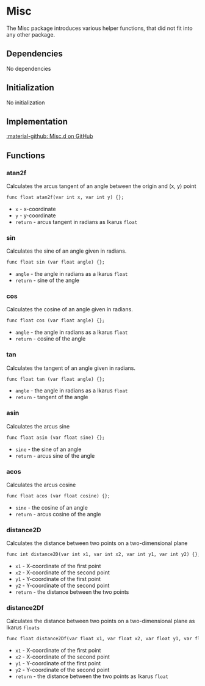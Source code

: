 # Misc

The Misc package introduces various helper functions, that did not fit into any other package.

## Dependencies  
No dependencies

## Initialization  
No initialization

## Implementation
[:material-github: Misc.d on GitHub](https://github.com/Lehona/LeGo/blob/dev/Misc.d)

## Functions

### atan2f
Calculates the arcus tangent of an angle between the origin and (x, y) point
```dae
func float atan2f(var int x, var int y) {};
```

- `x` -  x-coordinate
- `y` -  y-coordinate
- `return` - arcus tangent in radians as Ikarus `float`

### sin
Calculates the sine of an angle given in radians.
```dae
func float sin (var float angle) {};
```

- `angle` - the angle in radians as a Ikarus `float`
- `return` - sine of the angle

### cos
Calculates the cosine of an angle given in radians.
```dae
func float cos (var float angle) {};
```

- `angle` - the angle in radians as a Ikarus `float`
- `return` - cosine of the angle


### tan
Calculates the tangent of an angle given in radians.
```dae
func float tan (var float angle) {};
```

- `angle` - the angle in radians as a Ikarus `float`
- `return` - tangent of the angle

### asin
Calculates the arcus sine
```dae
func float asin (var float sine) {};
```

- `sine` - the sine of an angle
- `return` - arcus sine of the angle

### acos
Calculates the arcus cosine
```dae
func float acos (var float cosine) {};
```

- `sine` - the cosine of an angle
- `return` - arcus cosine of the angle


### distance2D
Calculates the distance between two points on a two-dimensional plane
```dae
func int distance2D(var int x1, var int x2, var int y1, var int y2) {};
```

- `x1` - X-coordinate of the first point
- `x2` - X-coordinate of the second point
- `y1` - Y-coordinate of the first point
- `y2` - Y-coordinate of the second point
- `return` - the distance between the two points

### distance2Df
Calculates the distance between two points on a two-dimensional plane as Ikarus `floats`
```dae
func float distance2Df(var float x1, var float x2, var float y1, var float y2) {};
```

- `x1` - X-coordinate of the first point
- `x2` - X-coordinate of the second point
- `y1` - Y-coordinate of the first point
- `y2` - Y-coordinate of the second point
- `return` - the distance between the two points as Ikarus `float`

